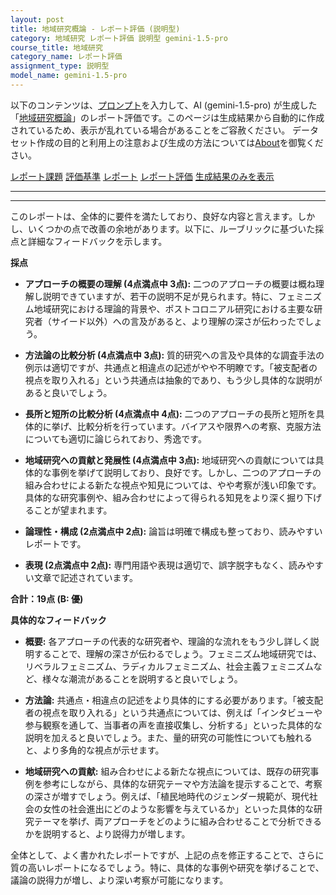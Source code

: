 ```yaml
---
layout: post
title: 地域研究概論 - レポート評価 (説明型)
category: 地域研究 レポート評価 説明型 gemini-1.5-pro
course_title: 地域研究
category_name: レポート評価
assignment_type: 説明型
model_name: gemini-1.5-pro
---
```


以下のコンテンツは、[プロンプト](http://127.0.0.1:8000/generated/地域研究/gemini-1.5-pro/prompt_レポート評価-説明型.md)を入力して、AI (gemini-1.5-pro) が生成した「[地域研究概論](/contents/地域研究/)」のレポート評価です。このページは生成結果から自動的に作成されているため、表示が乱れている場合があることをご容赦ください。
データセット作成の目的と利用上の注意および生成の方法については[About](/About)を御覧ください。

[レポート課題](../レポート課題-説明型)
[評価基準](../評価基準-説明型)
[レポート](../レポート-説明型)
[レポート評価](../レポート評価-説明型)
[生成結果のみを表示](http://127.0.0.1:8000/generated/地域研究/gemini-1.5-pro/レポート評価-説明型.md)
  

***
***
  
このレポートは、全体的に要件を満たしており、良好な内容と言えます。しかし、いくつかの点で改善の余地があります。以下に、ルーブリックに基づいた採点と詳細なフィードバックを示します。

**採点**

* **アプローチの概要の理解 (4点満点中 3点):** 二つのアプローチの概要は概ね理解し説明できていますが、若干の説明不足が見られます。特に、フェミニズム地域研究における理論的背景や、ポストコロニアル研究における主要な研究者（サイード以外）への言及があると、より理解の深さが伝わったでしょう。

* **方法論の比較分析 (4点満点中 3点):** 質的研究への言及や具体的な調査手法の例示は適切ですが、共通点と相違点の記述がやや不明瞭です。「被支配者の視点を取り入れる」という共通点は抽象的であり、もう少し具体的な説明があると良いでしょう。

* **長所と短所の比較分析 (4点満点中 4点):**  二つのアプローチの長所と短所を具体的に挙げ、比較分析を行っています。バイアスや限界への考察、克服方法についても適切に論じられており、秀逸です。

* **地域研究への貢献と発展性 (4点満点中 3点):** 地域研究への貢献については具体的な事例を挙げて説明しており、良好です。しかし、二つのアプローチの組み合わせによる新たな視点や知見については、やや考察が浅い印象です。具体的な研究事例や、組み合わせによって得られる知見をより深く掘り下げることが望まれます。

* **論理性・構成 (2点満点中 2点):** 論旨は明確で構成も整っており、読みやすいレポートです。

* **表現 (2点満点中 2点):** 専門用語や表現は適切で、誤字脱字もなく、読みやすい文章で記述されています。

**合計：19点 (B: 優)**

**具体的なフィードバック**

* **概要:** 各アプローチの代表的な研究者や、理論的な流れをもう少し詳しく説明することで、理解の深さが伝わるでしょう。フェミニズム地域研究では、リベラルフェミニズム、ラディカルフェミニズム、社会主義フェミニズムなど、様々な潮流があることを説明すると良いでしょう。

* **方法論:** 共通点・相違点の記述をより具体的にする必要があります。「被支配者の視点を取り入れる」という共通点については、例えば「インタビューや参与観察を通して、当事者の声を直接収集し、分析する」といった具体的な説明を加えると良いでしょう。また、量的研究の可能性についても触れると、より多角的な視点が示せます。

* **地域研究への貢献:** 組み合わせによる新たな視点については、既存の研究事例を参考にしながら、具体的な研究テーマや方法論を提示することで、考察の深さが増すでしょう。例えば、「植民地時代のジェンダー規範が、現代社会の女性の社会進出にどのような影響を与えているか」といった具体的な研究テーマを挙げ、両アプローチをどのように組み合わせることで分析できるかを説明すると、より説得力が増します。


全体として、よく書かれたレポートですが、上記の点を修正することで、さらに質の高いレポートになるでしょう。特に、具体的な事例や研究を挙げることで、議論の説得力が増し、より深い考察が可能になります。
